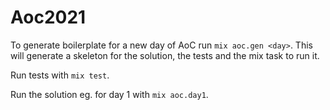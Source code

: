 # Aoc2021

To generate boilerplate for a new day of AoC run `mix aoc.gen <day>`.
This will generate a skeleton for the solution, the tests and the mix task to run it.

Run tests with `mix test`.

Run the solution eg. for day 1 with `mix aoc.day1`.

